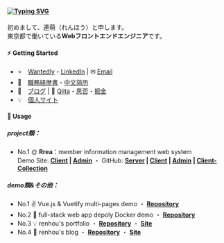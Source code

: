 #### [![Typing SVG](https://readme-typing-svg.herokuapp.com?font=Murecho&duration=3000&size=16&height=25&color=000000&lines=%F0%9F%91%8B+%E3%81%93%E3%82%93%E3%81%AB%E3%81%A1%E3%81%AF%EF%BC%81;%F0%9F%91%8B+%E6%9D%A5%E9%83%BD%E6%9D%A5%E4%BA%86;%F0%9F%91%8B+Hey+there)](https://git.io/typing-svg)

初めまして、連萌（れんほう）と申します。\
東京都で働いている**Webフロントエンドエンジニア**です。

#### ⚡ Getting Started

+ ⭐　[Wantedly](https://www.wantedly.com/id/kensoz)・[LinkedIn](https://jp.linkedin.com/in/kensoz) | ✉ [Email](mailto:renhoujob@gmail.com)
+ 💼　[職務経歴書](https://github.com/kensoz/resume)・[中文简历](https://github.com/kensoz/resume/tree/master/zh-CN)
+ 📒　[ブログ](https://kensoz.github.io/blog/) | 📡 [Qiita](https://qiita.com/kensoz)・[思否](https://segmentfault.com/u/kensoz/articles)・[掘金](https://juejin.cn/user/1029616691882653/posts?sort=newest)
+ 💡　[個人サイト](http://renhou.starfree.jp/)

#### 🌱 Usage

##### project類：

+ No.1 🌞 **Rrea**：member information management web system \
Demo Site:  **[Client](http://rrea-client.live) | [Admin](http://rrea-admin.live)**  ・  GitHub:  **[Server](https://github.com/kensoz/Rrea-server) | [Client](https://github.com/kensoz/Rrea-client) | [Admin](https://github.com/kensoz/Rrea-admin) | [Client-Collection](https://github.com/kensoz/Rrea-client-collection)**

##### demo類&その他：

+ No.1 ✌ Vue.js & Vuetify multi-pages demo  ・  [**Repository**](https://github.com/kensoz/vue-multi-pages-vuetify)
+ No.2 🐳 full-stack web app depoly Docker demo ・  **[Repository](https://github.com/kensoz/depoly-demo)**
+ No.3 💡 renhou's portfolio ・  **[Repository](https://github.com/kensoz/portfolio)** ・  **[Site](http://renhou.starfree.jp/)**
+ No.4 📒 renhou's blog ・  **[Repository](https://github.com/kensoz/blog)** ・  **[Site](https://kensoz.github.io/blog/)**

